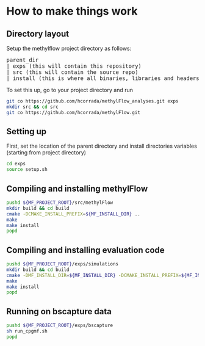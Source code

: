 # How to make things work

## Directory layout

Setup the methylflow project directory as follows:

<pre>
parent_dir
| exps (this will contain this repository)
| src (this will contain the source repo)
| install (this is where all binaries, libraries and headers are installed)
</pre>

To set this up, go to your project directory
and run

```bash
git co https://github.com/hcorrada/methylFlow_analyses.git exps  
mkdir src && cd src  
git co https://github.com/hcorrada/methylFlow.git  
```

## Setting up

First, set the location of the parent directory and install
directories variables (starting from project directory)

```bash
cd exps
source setup.sh
```

## Compiling and installing methylFlow

```bash
pushd ${MF_PROJECT_ROOT}/src/methylFlow
mkdir build && cd build
cmake -DCMAKE_INSTALL_PREFIX=${MF_INSTALL_DIR} ..
make
make install
popd
```

## Compiling and installing evaluation code

```bash
pushd ${MF_PROJECT_ROOT}/exps/simulations
mkdir build && cd build
cmake -DMF_INSTALL_DIR=${MF_INSTALL_DIR} -DCMAKE_INSTALL_PREFIX=${MF_INSTALL_DIR} ..
make
make install
popd
```

## Running on bscapture data

```bash
pushd ${MF_PROJECT_ROOT}/exps/bscapture
sh run_cpgmf.sh
popd
```
